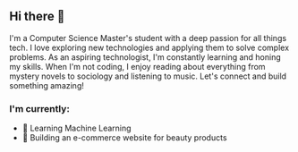 ## Hi there 👋

I'm a Computer Science Master's student with a deep passion for all things tech. I love exploring new technologies and applying them to solve complex problems. As an aspiring technologist, I'm constantly learning and honing my skills. When I'm not coding, I enjoy reading about everything from mystery novels to sociology and listening to music. Let's connect and build something amazing!

### I'm currently: 
- 🌱 Learning Machine Learning 
- 🌱 Building an e-commerce website for beauty products

